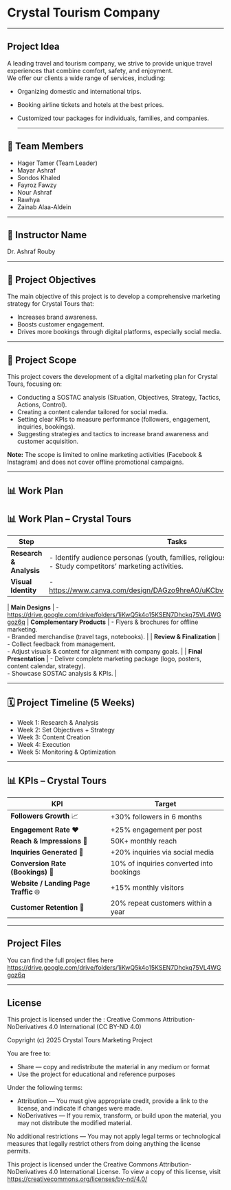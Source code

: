 
# Crystal Tourism Company  

---
## Project Idea
A leading travel and tourism company, we strive to provide unique travel experiences that combine comfort, safety, and enjoyment.  
We offer our clients a wide range of services, including:  
- Organizing domestic and international trips.  
- Booking airline tickets and hotels at the best prices.  
- Customized tour packages for individuals, families, and companies.

  ---

## 👥 Team Members  
- Hager Tamer (Team Leader)  
- Mayar Ashraf  
- Sondos Khaled  
- Fayroz Fawzy  
- Nour Ashraf  
- Rawhya  
- Zainab Alaa-Aldein  

---

## 📍 Instructor Name  
Dr. Ashraf Rouby  

---

## 🎯 Project Objectives  
The main objective of this project is to develop a comprehensive marketing strategy for Crystal Tours that:  
- Increases brand awareness.  
- Boosts customer engagement.  
- Drives more bookings through digital platforms, especially social media.  

---

## 📂 Project Scope  
This project covers the development of a digital marketing plan for Crystal Tours, focusing on:  
- Conducting a SOSTAC analysis (Situation, Objectives, Strategy, Tactics, Actions, Control).  
- Creating a content calendar tailored for social media.  
- Setting clear KPIs to measure performance (followers, engagement, inquiries, bookings).  
- Suggesting strategies and tactics to increase brand awareness and customer acquisition.  

**Note:** The scope is limited to online marketing activities (Facebook & Instagram) and does not cover offline promotional campaigns.  

---

## 📊 Work Plan  

## 📊 Work Plan – Crystal Tours  

| Step                | Tasks                                                                 |
|----------------------|----------------------------------------------------------------------|
| **Research & Analysis** | - Identify audience personas (youth, families, religious travelers). <br> - Study competitors’ marketing activities. |
| **Visual Identity**     | - https://www.canva.com/design/DAGzo9hreA0/uKCbv43kiBX8rLx8dIoSgw/edit

| **Main Designs**        | - https://drive.google.com/drive/folders/1iKwQ5k4o15KSEN7Dhckq75VL4WGgoz6q
| **Complementary Products** | - Flyers & brochures for offline marketing. <br> - Branded merchandise (travel tags, notebooks). |
| **Review & Finalization** | - Collect feedback from management. <br> - Adjust visuals & content for alignment with company goals. |
| **Final Presentation**   | - Deliver complete marketing package (logo, posters, content calendar, strategy). <br> - Showcase SOSTAC analysis & KPIs. |


---

## 🗓 Project Timeline (5 Weeks)  
- Week 1: Research & Analysis  
- Week 2: Set Objectives + Strategy  
- Week 3: Content Creation  
- Week 4: Execution  
- Week 5: Monitoring & Optimization  


---
## 📊 KPIs – Crystal Tours

| KPI | Target |
|-----|---------|
| **Followers Growth** 📈 | +30% followers in 6 months |
| **Engagement Rate** ❤️ | +25% engagement per post |
| **Reach & Impressions** 👀 | 50K+ monthly reach |
| **Inquiries Generated** 💬 | +20% inquiries via social media |
| **Conversion Rate (Bookings)** 🛫 | 10% of inquiries converted into bookings |
| **Website / Landing Page Traffic** 🌐 | +15% monthly visitors |
| **Customer Retention** 🔄 | 20% repeat customers within a year |

---

## Project Files

You can find the full project files here
https://drive.google.com/drive/folders/1iKwQ5k4o15KSEN7Dhckq75VL4WGgoz6q

---

## License
This project is licensed under the :
Creative Commons Attribution-NoDerivatives 4.0 International (CC BY-ND 4.0)

Copyright (c) 2025 Crystal Tours Marketing Project

You are free to:
- Share — copy and redistribute the material in any medium or format
- Use the project for educational and reference purposes

Under the following terms:
- Attribution — You must give appropriate credit, provide a link to the license, 
  and indicate if changes were made. 
- NoDerivatives — If you remix, transform, or build upon the material, 
  you may not distribute the modified material.

No additional restrictions — You may not apply legal terms or technological 
measures that legally restrict others from doing anything the license permits.

This project is licensed under the Creative Commons Attribution-NoDerivatives 4.0 
International License. To view a copy of this license, visit 
https://creativecommons.org/licenses/by-nd/4.0/


